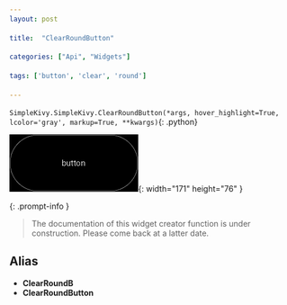 ```yaml
---
layout: post

title:  "ClearRoundButton"

categories: ["Api", "Widgets"]

tags: ['button', 'clear', 'round']

---
```

`SimpleKivy.SimpleKivy.ClearRoundButton(*args, hover_highlight=True, lcolor='gray', markup=True, **kwargs)`{: .python}


![ClearRoundButton.png](assets/img/docs/ClearRoundButton.png){: width="171" height="76" }


{: .prompt-info }

> The documentation of this widget creator function is under construction. Please come back at a latter date.

Alias
-----
- **ClearRoundB**
- **ClearRoundButton**
